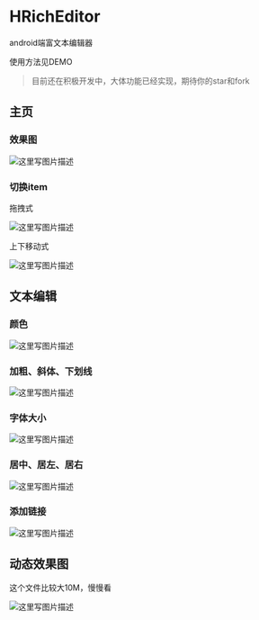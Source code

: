 # HRichEditor

android端富文本编辑器


使用方法见DEMO

> 目前还在积极开发中，大体功能已经实现，期待你的star和fork

## 主页

### 效果图

![这里写图片描述](https://github.com/huangdali/HRichEditor/blob/master/images/home.png)

### 切换item

拖拽式

![这里写图片描述](https://github.com/huangdali/HRichEditor/blob/master/images/changitem.gif)

上下移动式

![这里写图片描述](https://github.com/huangdali/HRichEditor/blob/master/images/changitem1.gif)

## 文本编辑

### 颜色

![这里写图片描述](https://github.com/huangdali/HRichEditor/blob/master/images/color.png)

### 加粗、斜体、下划线

![这里写图片描述](https://github.com/huangdali/HRichEditor/blob/master/images/b.png)

### 字体大小

![这里写图片描述](https://github.com/huangdali/HRichEditor/blob/master/images/a.png)

### 居中、居左、居右

![这里写图片描述](https://github.com/huangdali/HRichEditor/blob/master/images/agin.png)


### 添加链接

![这里写图片描述](https://github.com/huangdali/HRichEditor/blob/master/images/link.png)

## 动态效果图

这个文件比较大10M，慢慢看

![这里写图片描述](https://github.com/huangdali/HRichEditor/blob/master/images/all.gif)







